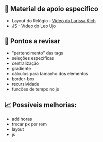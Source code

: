## 📝 Material de apoio específico
- Layout do Relógio - [Vídeo da Larissa Kich](https://www.youtube.com/watch?v=GK0ok3ZCXwM)
- JS - [Vídeo do Leo Ujo](https://youtu.be/msyTjg3t4Z8)

## 📌 Pontos a revisar
- "pertencimento" das tags
- seleções específicas 
- centralização
- gradiente
- cálculos para tamanho dos elementos
- border-box
- recursividade
- funcões de tempo no js

## 📈 Possíveis melhorias:
- add horas
- trocar px por rem
- layout
- js



